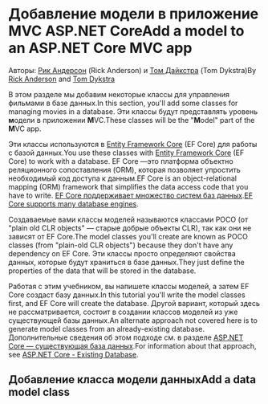 # <a name="add-a-model-to-an-aspnet-core-mvc-app"></a><span data-ttu-id="1ed3f-101">Добавление модели в приложение MVC ASP.NET Core</span><span class="sxs-lookup"><span data-stu-id="1ed3f-101">Add a model to an ASP.NET Core MVC app</span></span>

<span data-ttu-id="1ed3f-102">Авторы: [Рик Андерсон](https://twitter.com/RickAndMSFT) (Rick Anderson) и [Том Дайкстра](https://github.com/tdykstra) (Tom Dykstra)</span><span class="sxs-lookup"><span data-stu-id="1ed3f-102">By [Rick Anderson](https://twitter.com/RickAndMSFT) and [Tom Dykstra](https://github.com/tdykstra)</span></span>

<span data-ttu-id="1ed3f-103">В этом разделе мы добавим некоторые классы для управления фильмами в базе данных.</span><span class="sxs-lookup"><span data-stu-id="1ed3f-103">In this section, you'll add some classes for managing movies in a database.</span></span> <span data-ttu-id="1ed3f-104">Эти классы будут представлять уровень **м**одели в приложении **M**VC.</span><span class="sxs-lookup"><span data-stu-id="1ed3f-104">These classes will be the "**M**odel" part of the **M**VC app.</span></span>

<span data-ttu-id="1ed3f-105">Эти классы используются в [Entity Framework Core](/ef/core) (EF Core) для работы с базой данных.</span><span class="sxs-lookup"><span data-stu-id="1ed3f-105">You use these classes with [Entity Framework Core](/ef/core) (EF Core) to work with a database.</span></span> <span data-ttu-id="1ed3f-106">EF Core —это платформа объектно реляционного сопоставления (ORM), которая позволяет упростить необходимый код доступа к данным.</span><span class="sxs-lookup"><span data-stu-id="1ed3f-106">EF Core is an object-relational mapping (ORM) framework that simplifies the data access code that you have to write.</span></span> <span data-ttu-id="1ed3f-107">[EF Core поддерживает множество систем баз данных](/ef/core/providers/).</span><span class="sxs-lookup"><span data-stu-id="1ed3f-107">[EF Core supports many database engines](/ef/core/providers/).</span></span>

<span data-ttu-id="1ed3f-108">Создаваемые вами классы моделей называются классами POCO (от "plain old CLR objects" — старые добрые объекты CLR), так как они не зависят от EF Core.</span><span class="sxs-lookup"><span data-stu-id="1ed3f-108">The model classes you'll create are known as POCO classes (from "plain-old CLR objects") because they don't have any dependency on EF Core.</span></span> <span data-ttu-id="1ed3f-109">Эти классы просто определяют свойства данных, которые будут храниться в базе данных.</span><span class="sxs-lookup"><span data-stu-id="1ed3f-109">They just define the properties of the data that will be stored in the database.</span></span>

<span data-ttu-id="1ed3f-110">Работая с этим учебником, вы напишете классы моделей, а затем EF Core создаст базу данных.</span><span class="sxs-lookup"><span data-stu-id="1ed3f-110">In this tutorial you'll write the model classes first, and EF Core will create the database.</span></span> <span data-ttu-id="1ed3f-111">Другой вариант, который здесь не рассматривается, состоит в создании классов моделей из уже существующей базы данных.</span><span class="sxs-lookup"><span data-stu-id="1ed3f-111">An alternate approach not covered here is to generate model classes from an already-existing database.</span></span> <span data-ttu-id="1ed3f-112">Дополнительные сведения об этом подходе см. в разделе [ASP.NET Core — существующая база данных](/ef/core/get-started/aspnetcore/existing-db).</span><span class="sxs-lookup"><span data-stu-id="1ed3f-112">For information about that approach, see [ASP.NET Core - Existing Database](/ef/core/get-started/aspnetcore/existing-db).</span></span>

## <a name="add-a-data-model-class"></a><span data-ttu-id="1ed3f-113">Добавление класса модели данных</span><span class="sxs-lookup"><span data-stu-id="1ed3f-113">Add a data model class</span></span>
